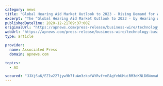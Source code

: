 ```yaml
---
category: news
title: "Global Hearing Aid Market Outlook to 2023 - Rising Demand for Artificial intelligence - ResearchAndMarkets.com"
excerpt: "The “Global Hearing Aid Market Outlook to 2023 - by Hearing Aid Devices and Hearing Implants, by Region, by Type of Distribution channel r"
publishedDateTime: 2020-12-21T09:37:00Z
originalUrl: "https://apnews.com/press-release/business-wire/technology-business-corporate-news-products-and-services-medical-technology-f106f58020d045c798a95c9f10a09b73"
webUrl: "https://apnews.com/press-release/business-wire/technology-business-corporate-news-products-and-services-medical-technology-f106f58020d045c798a95c9f10a09b73"
type: article

provider:
  name: Associated Press
  domain: apnews.com

topics:
  - AI

secured: "JJXjSa6/EZ1w227jyw9h7fuAm3zkoYAYRvf+mEAgYehUMuiRM3dKNLD6NmmaKW44qQRJYgDRHMITAcLaeYlwWS2knRcbiyGzXdjO9F+SgQjFKmql1gBXYSVQ6XdDVlemhz3y/XDJDxFuqRXmV7ewTvq0BtwVsfu6HvM7xHj5DWAS9Fa2bV1TOZKCgIrXBN3qDFYkoAvSpGsQ6tdwVIo/bPFL4VjKeT99GKrcolKsMpbf6os+iC87mDVL2+Uve7qtV305ZmN2Zz2OKAGZliJXWQEb/bHYQsaNU37JqfYQqRJ//fXqHuCOAxZooqPDC81r9dc5AhH5eoEPcH1FhuW5PTh6lkVwhuAabHY6EOg1PHU=;KKOhAKHAYnF+H7wSa2H9rw=="
---
```



